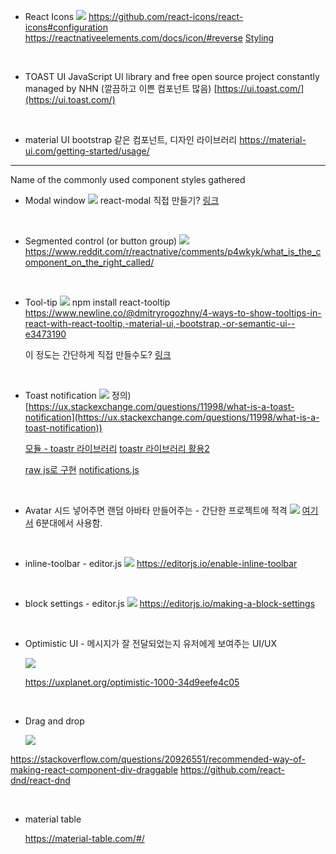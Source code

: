 - React Icons
![](./img/react-icons.png)
https://github.com/react-icons/react-icons#configuration
https://reactnativeelements.com/docs/icon/#reverse
[Styling](https://stackoverflow.com/questions/56636280/how-to-style-react-icons)

<br>

* TOAST UI
JavaScript UI library and free open source project constantly managed by NHN
(깔끔하고 이쁜 컴포넌트 많음)
[https://ui.toast.com/](https://ui.toast.com/)

<br>

* material UI
bootstrap 같은 컴포넌트, 디자인 라이브러리
https://material-ui.com/getting-started/usage/

---

Name of the commonly used component styles gathered

- Modal window
  ![](./img/modal_window.png)
  react-modal
  직접 만들기? [링크](https://medium.com/@bestseob93/%ED%9A%A8%EC%9C%A8%EC%A0%81%EC%9D%B8-%EB%A6%AC%EC%95%A1%ED%8A%B8-%EB%AA%A8%EB%8B%AC-react-modal-%EB%A7%8C%EB%93%A4%EA%B8%B0-bd003458e9d)

<br>

- Segmented control (or button group)
  ![](./img/segmented_control.png)
  https://www.reddit.com/r/reactnative/comments/p4wkyk/what_is_the_component_on_the_right_called/

<br>

- Tool-tip
  ![](./img/tooltip.png)
  npm install react-tooltip
  https://www.newline.co/@dmitryrogozhny/4-ways-to-show-tooltips-in-react-with-react-tooltip,-material-ui,-bootstrap,-or-semantic-ui--e3473190

  이 정도는 간단하게 직접 만들수도? [링크](https://velog.io/@altmshfkgudtjr/Custom-Tooltip-%EC%A0%9C%EC%9E%91%EA%B8%B0)
  
  <br>
  
- Toast notification
![](./img/toast.png)
정의) [https://ux.stackexchange.com/questions/11998/what-is-a-toast-notification](https://ux.stackexchange.com/questions/11998/what-is-a-toast-notification))

  [모듈 - toastr 라이브러리](https://nowonbun.tistory.com/565)
 [toastr 라이브러리 활용2](https://www.leafcats.com/113)

  [raw js로 구현](https://marshall-ku.tistory.com/307)
[notifications.js](https://www.cssscript.com/minimal-notification-popup-pure-javascript/#comments)

<br>

* Avatar
시드 넣어주면 랜덤 아바타 만들어주는 - 간단한 프로젝트에 적격
![](./img/avatars.jpg)
[여기서](https://www.youtube.com/watch?v=J5x3OMXjgMc&ab_channel=Fireship) 6분대에서 사용함.

<br>

* inline-toolbar - editor.js
![](./img/inline-toolbar.jpg)
https://editorjs.io/enable-inline-toolbar

<br>

* block settings - editor.js
![](./img/block-settings.png)
https://editorjs.io/making-a-block-settings



<br>

* Optimistic UI - 메시지가 잘 전달되었는지 유저에게 보여주는 UI/UX

  ![](./img/OptimisticUI.png)

  https://uxplanet.org/optimistic-1000-34d9eefe4c05



<br>

* Drag and drop

  ![](./img/DragAndDrop.jpg)

https://stackoverflow.com/questions/20926551/recommended-way-of-making-react-component-div-draggable
https://github.com/react-dnd/react-dnd



<br>

* material table

  https://material-table.com/#/

